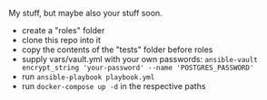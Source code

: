 My stuff, but maybe also your stuff soon.

- create a "roles" folder
- clone this repo into it
- copy the contents of the "tests" folder before roles
- supply vars/vault.yml with your own passwords: `ansible-vault encrypt_string 'your-password' --name 'POSTGRES_PASSWORD'`
- run `ansible-playbook playbook.yml`
- run `docker-compose up -d` in the respective paths
